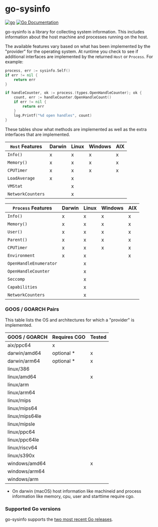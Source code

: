 # go-sysinfo

[![go](https://github.com/elastic/go-sysinfo/actions/workflows/go.yml/badge.svg)](https://github.com/elastic/go-sysinfo/actions/workflows/go.yml)
[![Go Documentation](http://img.shields.io/badge/go-documentation-blue.svg?style=flat-square)][godocs]

[godocs]: http://godoc.org/github.com/elastic/go-sysinfo

go-sysinfo is a library for collecting system information. This includes
information about the host machine and processes running on the host.

The available features vary based on what has been implemented by the "provider"
for the operating system. At runtime you check to see if additional interfaces
are implemented by the returned `Host` or `Process`. For example:

```go
process, err := sysinfo.Self()
if err != nil {
	return err
}

if handleCounter, ok := process.(types.OpenHandleCounter); ok {
	count, err := handleCounter.OpenHandleCount()
	if err != nil {
		return err
	}
	log.Printf("%d open handles", count)
}
```

These tables show what methods are implemented as well as the extra interfaces
that are implemented.

| `Host` Features  | Darwin | Linux | Windows | AIX |
|------------------|--------|-------|---------|-----|
| `Info()`         | x      | x     | x       | x   |
| `Memory()`       | x      | x     | x       | x   |
| `CPUTimer`       | x      | x     | x       | x   |
| `LoadAverage`    | x      | x     |         |     |
| `VMStat`         |        | x     |         |     |
| `NetworkCounters`|        | x     |         |     |

| `Process` Features     | Darwin | Linux | Windows | AIX |
|------------------------|--------|-------|---------|-----|
| `Info()`               | x      | x     | x       | x   |
| `Memory()`             | x      | x     | x       | x   |
| `User()`               | x      | x     | x       | x   |
| `Parent()`             | x      | x     | x       | x   |
| `CPUTimer`             | x      | x     | x       | x   |
| `Environment`          | x      | x     |         | x   |
| `OpenHandleEnumerator` |        | x     |         |     |
| `OpenHandleCounter`    |        | x     |         |     |
| `Seccomp`              |        | x     |         |     |
| `Capabilities`         |        | x     |         |     |
| `NetworkCounters`      |        | x     |         |     |

### GOOS / GOARCH Pairs

This table lists the OS and architectures for which a "provider" is implemented.

| GOOS / GOARCH  | Requires CGO | Tested |
|----------------|--------------|--------|
| aix/ppc64      | x            |        |
| darwin/amd64   | optional *   | x      |
| darwin/arm64   | optional *   | x      |
| linux/386      |              |        |
| linux/amd64    |              | x      |
| linux/arm      |              |        |
| linux/arm64    |              |        |
| linux/mips     |              |        |
| linux/mips64   |              |        |
| linux/mips64le |              |        |
| linux/mipsle   |              |        |
| linux/ppc64    |              |        |
| linux/ppc64le  |              |        |
| linux/riscv64  |              |        |
| linux/s390x    |              |        |
| windows/amd64  |              | x      |
| windows/arm64  |              |        |
| windows/arm    |              |        |

* On darwin (macOS) host information like machineid and process information like memory, cpu, user and starttime require cgo.

### Supported Go versions

go-sysinfo supports the [two most recent Go releases][ci_go_versions].

[ci_go_versions]: https://github.com/elastic/go-sysinfo/blob/main/.github/workflows/go.yml#L40-41
